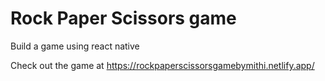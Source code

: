 # Rock Paper Scissors game

Build a game using react native

Check out the game at https://rockpaperscissorsgamebymithi.netlify.app/

